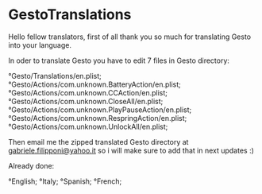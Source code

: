 # GestoTranslations

Hello fellow translators,
first of all thank you so much for translating Gesto into your language.

In oder to translate Gesto you have to edit 7 files in Gesto directory:

°Gesto/Translations/en.plist;
°Gesto/Actions/com.unknown.BatteryAction/en.plist;
°Gesto/Actions/com.unknown.CCAction/en.plist;
°Gesto/Actions/com.unknown.CloseAll/en.plist;
°Gesto/Actions/com.unknown.PlayPauseAction/en.plist;
°Gesto/Actions/com.unknown.RespringAction/en.plist;
°Gesto/Actions/com.unknown.UnlockAll/en.plist;

Then email me the zipped translated Gesto directory at gabriele.filipponi@yahoo.it so i will make sure to add that in next updates :)

Already done:

°English;
°Italy;
°Spanish;
°French;
